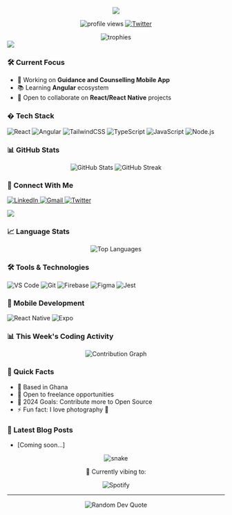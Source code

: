 <div align="center">
  <img src="https://readme-typing-svg.herokuapp.com/?lines=Hi+👋+I'm+Dave;Frontend+Developer+from+Ghana&center=true&width=380&height=50">

  <p>
    <img src="https://komarev.com/ghpvc/?username=quayedna&label=Profile%20views&color=0e75b6&style=for-the-badge" alt="profile views">
    <a href="https://twitter.com/quaye009">
      <img src="https://img.shields.io/twitter/follow/quaye009?logo=twitter&style=for-the-badge" alt="Twitter">
    </a>
  </p>

  <img src="https://github-profile-trophy.vercel.app/?username=quayedna&theme=radical&no-frame=true&no-bg=true&row=1" alt="trophies">
</div>

<img src="https://user-images.githubusercontent.com/73097560/115834477-dbab4500-a447-11eb-908a-139a6edaec5c.gif">

### 🛠️ Current Focus

- 🚀 Working on **Guidance and Counselling Mobile App**
- 📚 Learning **Angular** ecosystem 
- 🤝 Open to collaborate on **React/React Native** projects

### � Tech Stack
<p>
  <img src="https://img.shields.io/badge/React-20232A?style=for-the-badge&logo=react&logoColor=61DAFB" alt="React">
  <img src="https://img.shields.io/badge/Angular-DD0031?style=for-the-badge&logo=angular&logoColor=white" alt="Angular">
  <img src="https://img.shields.io/badge/Tailwind_CSS-38B2AC?style=for-the-badge&logo=tailwind-css&logoColor=white" alt="TailwindCSS">
  <img src="https://img.shields.io/badge/TypeScript-007ACC?style=for-the-badge&logo=typescript&logoColor=white" alt="TypeScript">
  <img src="https://img.shields.io/badge/JavaScript-F7DF1E?style=for-the-badge&logo=javascript&logoColor=black" alt="JavaScript">
  <img src="https://img.shields.io/badge/Node.js-43853D?style=for-the-badge&logo=node.js&logoColor=white" alt="Node.js">
</p>

### 📊 GitHub Stats
<p align="center">
  <img src="https://github-readme-stats.vercel.app/api?username=quayedna&show_icons=true&theme=radical" alt="GitHub Stats">
  <img src="https://github-readme-streak-stats.herokuapp.com/?user=quayedna&theme=radical" alt="GitHub Streak">
</p>

### 🤝 Connect With Me
<p>
  <a href="https://linkedin.com/in/yourprofile">
    <img src="https://img.shields.io/badge/LinkedIn-0077B5?style=for-the-badge&logo=linkedin&logoColor=white" alt="LinkedIn">
  </a>
  <a href="mailto:youremail@example.com">
    <img src="https://img.shields.io/badge/Gmail-D14836?style=for-the-badge&logo=gmail&logoColor=white" alt="Gmail">
  </a>
  <a href="https://twitter.com/quaye009">
    <img src="https://img.shields.io/badge/Twitter-1DA1F2?style=for-the-badge&logo=twitter&logoColor=white" alt="Twitter">
  </a>
</p>

<img src="https://user-images.githubusercontent.com/73097560/115834477-dbab4500-a447-11eb-908a-139a6edaec5c.gif">

### 📈 Language Stats
<p align="center">
  <img src="https://github-readme-stats.vercel.app/api/top-langs/?username=quayedna&layout=compact&theme=radical" alt="Top Languages">
</p>

### 🛠️ Tools & Technologies
<p>
  <!-- Development -->
  <img src="https://img.shields.io/badge/VS%20Code-007ACC?style=for-the-badge&logo=visual-studio-code&logoColor=white" alt="VS Code">
  <img src="https://img.shields.io/badge/Git-F05032?style=for-the-badge&logo=git&logoColor=white" alt="Git">
  <img src="https://img.shields.io/badge/Firebase-FFCA28?style=for-the-badge&logo=firebase&logoColor=black" alt="Firebase">
  
  <!-- Design -->
  <img src="https://img.shields.io/badge/Figma-F24E1E?style=for-the-badge&logo=figma&logoColor=white" alt="Figma">
  
  <!-- Testing -->
  <img src="https://img.shields.io/badge/Jest-C21325?style=for-the-badge&logo=jest&logoColor=white" alt="Jest">
</p>

### 📱 Mobile Development
<p>
  <img src="https://img.shields.io/badge/React_Native-20232A?style=for-the-badge&logo=react&logoColor=61DAFB" alt="React Native">
  <img src="https://img.shields.io/badge/Expo-000020?style=for-the-badge&logo=expo&logoColor=white" alt="Expo">
</p>

### 📊 This Week's Coding Activity
<p align="center">
  <img src="https://github-readme-activity-graph.vercel.app/graph?username=quayedna&theme=react-dark" alt="Contribution Graph">
</p>

### 🌟 Quick Facts
- 📍 Based in Ghana
- 💼 Open to freelance opportunities
- 🎯 2024 Goals: Contribute more to Open Source
- ⚡ Fun fact: I love photography 📸

### 📝 Latest Blog Posts
<!-- BLOG-POST-LIST:START -->
- [Coming soon...]
<!-- BLOG-POST-LIST:END -->

<div align="center">
  <img src="https://github.com/quayedna/quayedna/blob/output/github-contribution-grid-snake.svg" alt="snake">
  
  <p>🎵 Currently vibing to:</p>
  <img src="https://spotify-github-profile.vercel.app/api/view?uid=31i2bigvttrcjmhaxefxqnfw7mpa&cover_image=true&theme=default" alt="Spotify">
</div>

---
<p align="center">
  <img src="https://quotes-github-readme.vercel.app/api?type=horizontal&theme=radical" alt="Random Dev Quote">
</p>
